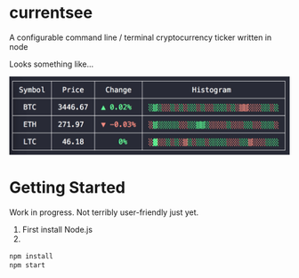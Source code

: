 # currentsee
A configurable command line / terminal cryptocurrency ticker written in node

Looks something like...

![currentsee](https://github.com/onyxrev/currentsee/blob/gh-pages/currentsee_screenshot.png?raw=true)

# Getting Started

Work in progress. Not terribly user-friendly just yet.

1. First install Node.js
2.

```
npm install
npm start
```
